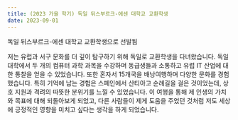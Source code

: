 ```yaml
---
title: (2023 가을 학기) 독일 뒤스부르크-에센 대학교 교환학생
date: 2023-09-01
---
```


독일 뒤스부르크-에센 대학교 교환학생으로 선발됨

<!--more-->
저는 유럽과 서구 문화를 더 깊이 탐구하기 위해 독일로 교환학생을 다녀왔습니다. 독일 대학에서 두 개의 컴퓨터 과학 과목을 수강하며 동급생들과 소통하고 유럽 IT 산업에 대한 통찰을 얻을 수 있었습니다. 또한 혼자서 15개국을 배낭여행하며 다양한 문화를 경험했습니다. 특히 기억에 남는 경험은 스페인에서 산티아고 순례길을 걸은 것이었는데, 상호 지원과 격려의 따뜻한 분위기를 느낄 수 있었습니다. 이 여행을 통해 제 인생의 가치와 목표에 대해 되돌아보게 되었고, 다른 사람들이 제게 도움을 주었던 것처럼 저도 세상에 긍정적인 영향을 미치고 싶다는 생각을 하게 되었습니다.
